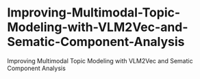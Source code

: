 # Improving-Multimodal-Topic-Modeling-with-VLM2Vec-and-Sematic-Component-Analysis
Improving Multimodal Topic Modeling with VLM2Vec and Sematic Component Analysis
